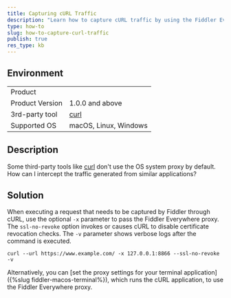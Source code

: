```yaml
---
title: Capturing cURL Traffic
description: "Learn how to capture cURL traffic by using the Fiddler Everywhere web-debugging tool."
type: how-to
slug: how-to-capture-curl-traffic
publish: true
res_type: kb
---
```


## Environment

|   |   |
|---|---|
| Product   |
| Product Version | 1.0.0 and above  |
| 3rd-party tool | [curl](https://curl.se/docs/manpage.html) |
| Supported OS | macOS, Linux, Windows |


## Description

Some third-party tools like [curl](https://curl.se/docs/manpage.html) don't use the OS system proxy by default. How can I intercept the traffic generated from similar applications?

## Solution

When executing a request that needs to be captured by Fiddler through cURL, use the optional `-x` parameter to pass the Fiddler Everywhere proxy. The `ssl-no-revoke` option invokes or causes cURL to disable certificate revocation checks. The `-v` parameter shows verbose logs after the command is executed.

```curl
curl --url https://www.example.com/ -x 127.0.0.1:8866 --ssl-no-revoke -v
```

Alternatively, you can [set the proxy settings for your terminal application]({%slug fiddler-macos-terminal%}), which runs the cURL application, to use the Fiddler Everywhere proxy.
